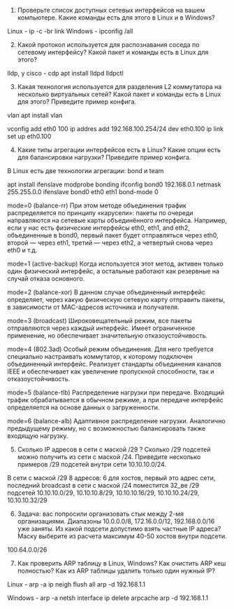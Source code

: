 1. Проверьте список доступных сетевых интерфейсов на вашем компьютере. Какие команды есть для этого в Linux и в Windows?

Linux - ip -c -br link
Windows - ipconfig /all

2. Какой протокол используется для распознавания соседа по сетевому интерфейсу? Какой пакет и команды есть в Linux для этого?

lldp, у cisco - cdp
apt install lldpd
lldpctl


3. Какая технология используется для разделения L2 коммутатора на несколько виртуальных сетей? Какой пакет и команды есть в Linux для этого? Приведите пример конфига.

vlan
apt install vlan

vconfig add eth0 100
ip addres add 192.168.100.254/24 dev eth0.100
ip link set up eth0.100


4. Какие типы агрегации интерфейсов есть в Linux? Какие опции есть для балансировки нагрузки? Приведите пример конфига.

В Linux есть две технологии агрегации: bond и team

 apt install ifenslave
 modprobe bonding
 ifconfig bond0 192.168.0.1 netmask 255.255.0.0
 ifenslave bond0 eth0 eth1
 bond-mode 0
 
mode=0 (balance-rr)
При этом методе объединения трафик распределяется по принципу «карусели»: пакеты по очереди направляются на сетевые карты объединённого интерфейса.
Например, если у нас есть физические интерфейсы eth0, eth1, and eth2, объединенные в bond0, первый пакет будет отправляться через eth0, 
второй — через eth1, третий — через eth2, а четвертый снова через eth0 и т.д.

mode=1 (active-backup)
Когда используется этот метод, активен только один физический интерфейс,
а остальные работают как резервные на случай отказа основного.

mode=2 (balance-xor)
В данном случае объединенный интерфейс определяет, через какую физическую сетевую карту отправить пакеты,
в зависимости от MAC-адресов источника и получателя.

mode=3 (broadcast) Широковещательный режим, все пакеты отправляются через каждый интерфейс.
Имеет ограниченное применение, но обеспечивает значительную отказоустойчивость.

mode=4 (802.3ad)
Особый режим объединения. Для него требуется специально настраивать коммутатор, к которому подключен объединенный интерфейс. 
Реализует стандарты объединения каналов IEEE и обеспечивает как увеличение пропускной способности, так и отказоустойчивость.

mode=5 (balance-tlb)
Распределение нагрузки при передаче. Входящий трафик обрабатывается в обычном режиме,
а при передаче интерфейс определяется на основе данных о загруженности.

mode=6 (balance-alb)
Адаптивное распределение нагрузки. Аналогично предыдущему режиму,
но с возможностью балансировать также входящую нагрузку.

5. Сколько IP адресов в сети с маской /29 ? Сколько /29 подсетей можно получить из сети с маской /24. Приведите несколько примеров /29 подсетей внутри сети 10.10.10.0/24.

В сети с маской /29 8 адресов: 6 для хостов, первый это адрес сети, последний broadcast
в сети с маской /24 поместится 32_ве /29 подсетей
10.10.10.0/29, 10.10.10.8/29, 10.10.10.16/29, 10.10.10.24/29, 10.10.10.32/29


6. Задача: вас попросили организовать стык между 2-мя организациями. Диапазоны 10.0.0.0/8, 172.16.0.0/12, 192.168.0.0/16 уже заняты. Из какой подсети допустимо взять частные IP адреса? Маску выберите из расчета максимум 40-50 хостов внутри подсети.

100.64.0.0/26

7. Как проверить ARP таблицу в Linux, Windows? Как очистить ARP кеш полностью? Как из ARP таблицы удалить только один нужный IP?

Linux - arp -a
ip neigh flush all
arp -d 192.168.1.1

Windows - arp -a
netsh interface ip delete arpcache
arp -d 192.168.1.1
